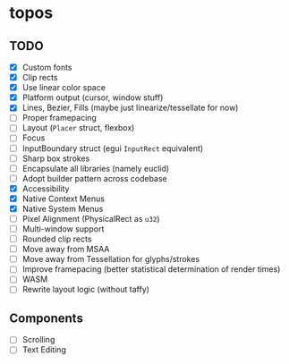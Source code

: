 # topos

## TODO

 - [x] Custom fonts
 - [x] Clip rects
 - [x] Use linear color space
 - [x] Platform output (cursor, window stuff)
 - [x] Lines, Bezier, Fills (maybe just linearize/tessellate for now)
 - [ ] Proper framepacing
 - [ ] Layout (`Placer` struct, flexbox)
 - [ ] Focus
 - [ ] InputBoundary struct (egui `InputRect` equivalent)
 - [ ] Sharp box strokes
 - [ ] Encapsulate all libraries (namely euclid)
 - [ ] Adopt builder pattern across codebase
 - [x] Accessibility
 - [x] Native Context Menus
 - [x] Native System Menus
 - [ ] Pixel Alignment (PhysicalRect as `u32`)
 - [ ] Multi-window support
 - [ ] Rounded clip rects
 - [ ] Move away from MSAA
 - [ ] Move away from Tessellation for glyphs/strokes
 - [ ] Improve framepacing (better statistical determination of render times)
 - [ ] WASM
 - [ ] Rewrite layout logic (without taffy)

## Components
 - [ ] Scrolling
 - [ ] Text Editing